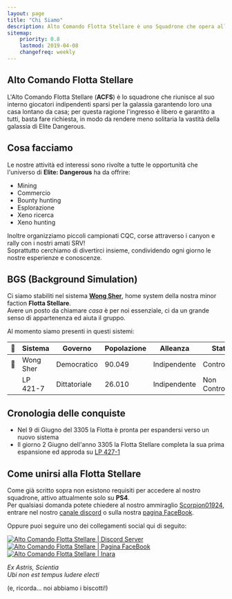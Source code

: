 ```yaml
---
layout: page
title: "Chi Siamo" 
description: Alto Comando Flotta Stellare è uno Squadrone che opera all'interno di Elite Dangerous. Giochiamo su PS4, abbiamo una minor faction in gioco e abbiamo i biscotti
sitemap:
    priority: 0.8
    lastmod: 2019-04-08
    changefreq: weekly
---
```

## Alto Comando Flotta Stellare

L'Alto Comando Flotta Stellare (**ACFS**)  è lo squadrone che riunisce al suo interno giocatori indipendenti sparsi per la galassia garantendo loro una casa lontano da casa; per questa ragione l'ingresso è libero e garantito a tutti, basta fare richiesta, in modo da rendere meno solitaria la vastità della galassia di Elite Dangerous. 

## Cosa facciamo

Le nostre attività ed interessi sono rivolte a tutte le opportunità che l'universo di **Elite: Dangerous** ha da offrire:
- Mining
- Commercio 
- Bounty hunting 
- Esplorazione
- Xeno ricerca 
- Xeno hunting
  
Inoltre organizziamo piccoli campionati CQC, corse attraverso i canyon e rally con i nostri amati SRV!<br>
Soprattutto cerchiamo di divertirci insieme, condividendo ogni giorno le nostre esperienze e conoscenze. 

## BGS (Background Simulation)

Ci siamo stabiliti nel sistema [**Wong Sher**](https://inara.cz/galaxy-starsystem/12424/), home system della nostra minor faction **Flotta Stellare**.<br>
Avere un posto da chiamare *casa* è per noi essenziale, ci da un grande senso di appartenenza ed aiuta il gruppo.

Al momento siamo presenti in questi sistemi:

| 👑 	| Sistema   	| Governo      	| Popolazione 	| Alleanza     	| Stato           	|
|:-:	|-----------	|--------------	|-------------	|--------------	|-----------------	|
| 👑 	| Wong Sher 	| Democratico  	| 90.049      	| Indipendente 	| Controllato     	|
|   	| LP 421-7  	| Dittatoriale 	| 26.010      	| Indipendente 	| Non Controllato 	|

## Cronologia delle conquiste

* Nel 9 di Giugno del 3305 la Flotta è pronta per espandersi verso un nuovo sistema
* Il giorno 2 Giugno dell'anno 3305 la Flotta Stellare completa la sua prima espansione ed approda su [LP 427-1](https://inara.cz/galaxy-starsystem/12435/)

## Come unirsi alla Flotta Stellare

Come già scritto sopra non esistono requisiti per accedere al nostro squadrone, attivo attualmente solo su **PS4**.<br>
Per qualsiasi domanda potete chiedere al nostro ammiraglio [Scorpion01924](https://my.playstation.com/profile/Scorpion01924), entrare nel nostro [canale discord](https://discord.gg/DrvkJrV) o sulla nostra [pagina FaceBook](https://www.facebook.com/Altocomandoflottastellare/).

Oppure puoi seguire uno dei collegamenti social qui di seguito:

<div class="box alt">
    <div class="row 50% uniform">
        <div class="4u"><span class="image fit"><a href="https://discord.gg/DrvkJrV" class="image fit"><img src="{{ "/images/Discord-Logo+Wordmark-Color.png" | prepend:site.baseurl }}" alt="Alto Comando Flotta Stellare | Discord Server" /></a></span></div>
        <div class="4u"><span class="image fit"><a href="https://facebook.com/{{site.facebook}}" class="image fit"><img src="{{ "/images/new-facebook-logo.png" | prepend:site.baseurl }}" alt="Alto Comando Flotta Stellare | Pagina FaceBook" /></a></span></div>
        <div class="4u$"><span class="image fit"><a href="https://inara.cz/squadron/4750/" class="image fit"><img src="{{ "/images/inara.png" | prepend:site.baseurl }}" alt="Alto Comando Flotta Stellare | Inara" /></a></span></div>
    </div>
</div>

*Ex Astris, Scientia <br>
Ubi non est tempus ludere electi*

(e, ricorda... noi abbiamo i biscotti!)
